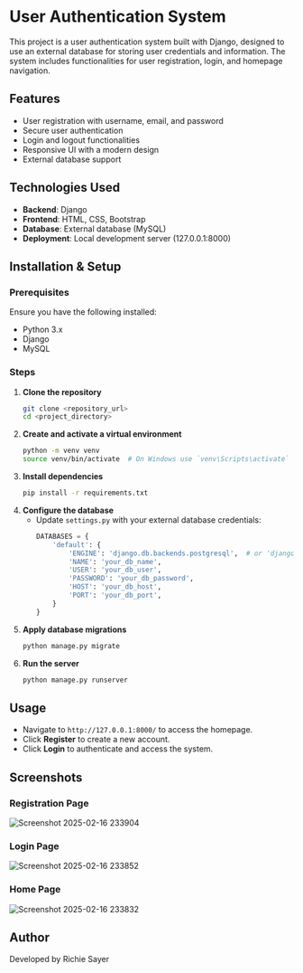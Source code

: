 # User Authentication System

This project is a user authentication system built with Django, designed to use an external database for storing user credentials and information. The system includes functionalities for user registration, login, and homepage navigation.

## Features
- User registration with username, email, and password
- Secure user authentication
- Login and logout functionalities
- Responsive UI with a modern design
- External database support

## Technologies Used
- **Backend**: Django
- **Frontend**: HTML, CSS, Bootstrap
- **Database**: External database (MySQL)
- **Deployment**: Local development server (127.0.0.1:8000)

## Installation & Setup
### Prerequisites
Ensure you have the following installed:
- Python 3.x
- Django
- MySQL

### Steps
1. **Clone the repository**
   ```bash
   git clone <repository_url>
   cd <project_directory>
   ```
2. **Create and activate a virtual environment**
   ```bash
   python -m venv venv
   source venv/bin/activate  # On Windows use `venv\Scripts\activate`
   ```
3. **Install dependencies**
   ```bash
   pip install -r requirements.txt
   ```
4. **Configure the database**
   - Update `settings.py` with your external database credentials:
     ```python
     DATABASES = {
         'default': {
             'ENGINE': 'django.db.backends.postgresql',  # or 'django.db.backends.mysql'
             'NAME': 'your_db_name',
             'USER': 'your_db_user',
             'PASSWORD': 'your_db_password',
             'HOST': 'your_db_host',
             'PORT': 'your_db_port',
         }
     }
     ```
5. **Apply database migrations**
   ```bash
   python manage.py migrate
   ```
6. **Run the server**
   ```bash
   python manage.py runserver
   ```

## Usage
- Navigate to `http://127.0.0.1:8000/` to access the homepage.
- Click **Register** to create a new account.
- Click **Login** to authenticate and access the system.

## Screenshots
### Registration Page

![Screenshot 2025-02-16 233904](https://github.com/user-attachments/assets/817bacde-edf5-466e-be80-3caf20cf82f5)

### Login Page

![Screenshot 2025-02-16 233852](https://github.com/user-attachments/assets/46cc1f7b-060f-4253-bc68-9a3fddf3762f)

### Home Page

![Screenshot 2025-02-16 233832](https://github.com/user-attachments/assets/2598ef0e-12e9-4da1-aff3-fb2e124c1e23)

## Author
Developed by Richie Sayer

